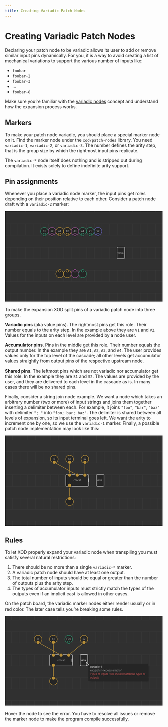```yaml
---
title: Creating Variadic Patch Nodes
---
```


# Creating Variadic Patch Nodes

Declaring your patch node to be variadic allows its user to add or remove
similar input pins dynamically. For you, it is a way to avoid creating a list
of mechanical variations to support the various number of inputs like:

* `foobar`
* `foobar-2`
* `foobar-3`
* …
* `foobar-8`

Make sure you’re familiar with the [variadic nodes](../variadics/) concept
and understand how the expansion process works.

## Markers

To make your patch node variadic, you should place a special marker node on it.
Find the marker node under the `xod/patch-nodes` library. You need
`variadic-1`, `variadic-2`, or `variadic-3`. The number defines the arity step,
that is the group size by which the rightmost input pins replicate.

The `variadic-*` node itself does nothing and is stripped out during
compilation. It exists solely to define indefinite arity support.

## Pin assignments

Whenever you place a variadic node marker, the input pins get roles depending
on their position relative to each other. Consider a patch node draft with a
`variadic-2` marker:

![Pin assignments](./assignments.patch.png)

To make the expansion XOD split pins of a variadic patch node into three
groups.

**Variadic pins** (aka value pins). The rightmost pins get this role. Their
number equals to the arity step. In the example above they are `V1` and
`V2`. Values for the inputs on each level are provided by a node user.

**Accumulator pins**. Pins in the middle get this role. Their number equals the
output number. In the example they are `A1`, `A2`, `A3`, and `A4`. The user
provides values only for the top level of the cascade; all other levels get
accumulator values straightly from output pins of the respective upstream node.

**Shared pins**. The leftmost pins which are not variadic nor accumulator get
this role. In the example they are `S1` and `S2`. The values are provided by
the user, and they are delivered to each level in the cascade as is. In many
cases there will be no shared pins.

Finally, consider a string join node example. We want a node which takes an
arbitrary number (two or more) of input strings and joins them together
inserting a delimiter between each. For example, it joins `"foo"`, `"bar"`,
`"baz"` with delimiter `"; "` into `"foo; bar; baz"`. The delimiter is shared
between all levels of expansion, so its input terminal goes left. We want the
arity to increment one by one, so we use the `variadic-1` marker. Finally, a
possible patch node implementation may look like this:

![Join node implementation](./join.patch.png)


## Rules

To let XOD properly expand your variadic node when transpiling you must satisfy
several natural restrictions:

1. There should be no more than a single `variadic-*` marker.
2. A variadic patch node should have at least one output.
3. The total number of inputs should be equal or greater than the number of
   outputs plus the arity step.
4. The types of accumulator inputs must strictly match the types of the outputs
   even if an implicit cast is allowed in other cases.

On the patch board, the variadic marker nodes either render usually or in red
color. The later case tells you’re breaking some rules.

![Marker error](./marker-error.png)

Hover the node to see the error. You have to resolve all issues or remove the
marker node to make the program compile successfully.
